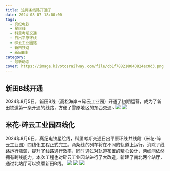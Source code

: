 ```yaml
---
title: 这两条线路开通了
date: 2024-08-07 18:00:00
tags:
  - 真纪电铁
  - 星绘线
  - 科里考斯交通
  - 日出平原环线
  - 碎云工业园站
  - 新田铁路
  - 新田B线
category:
  - 最新动态
cover: https://image.kivotosrailway.com/file/cb1f788218040824ec0d3.png
---
```

## 新田B线开通
2024年8月5日，新田B线（高松海岸→碎云工业园）开通了初期运营，成为了新田铁道第一条开通的线路，方便了雪原地区的东西交通~
![](https://image.kivotosrailway.com/file/19498878769e9dc8f1966.png)
![](https://image.kivotosrailway.com/file/972bdb074262eadc072c6.png)
## 米花-碎云工业园四线化
2024年8月6日，真纪电铁星绘线，科里考斯交通日出平原环线共线段（米花-碎云工业园）四线化工程正式完工。两条线的列车将在不同的轨道上运行，消除了线路运行瓶颈，提升了线路通行效率，同时通过对轨道布置的精心设计，两线间依然拥有跨线能力。本次工程也对碎云工业园站进行了大改造，新建了南北两个站厅，通过北站厅可以换乘新田B线。
![](https://image.kivotosrailway.com/file/c59176aff35f9d5a1e012.png)
![](https://image.kivotosrailway.com/file/da37f6cf779a7154bf943.png)
![](https://image.kivotosrailway.com/file/1e0414482307ca5b73aee.png)
